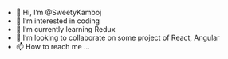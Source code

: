 - 👋 Hi, I’m @SweetyKamboj
- 👀 I’m interested in coding
- 🌱 I’m currently learning Redux
- 💞️ I’m looking to collaborate on some project of React, Angular
- 📫 How to reach me ...

<!---
SweetyKamboj/SweetyKamboj is a ✨ special ✨ repository because its `README.md` (this file) appears on your GitHub profile.
You can click the Preview link to take a look at your changes.
--->
